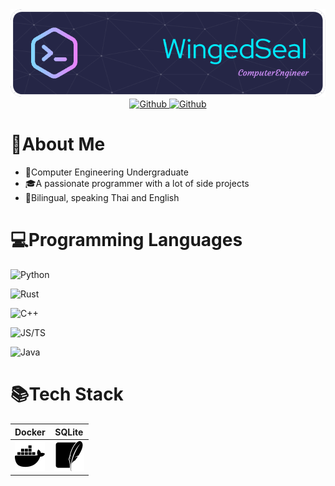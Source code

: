 <div align="center">
  <img src="./assets/github-header-image.png" alt="Header"/>
</div>
<div align="center">
  <a href="https://github.com/WingedSeal">
    <img src="https://img.shields.io/badge/Github-black?style=for-the-badge&logo=github" alt="Github"/>
  </a>
  <a href="mailto:cheewanont.chu@gmail.com">
    <img src="https://img.shields.io/badge/Email-red?style=for-the-badge&logo=gmail&logoColor=white" alt="Github"/>
  </a>
</div>

# 🚀About Me

- 📓Computer Engineering Undergraduate
- 🎓A passionate programmer with a lot of side projects
- 💬Bilingual, speaking Thai and English

# 💻Programming Languages

![Python](https://img.shields.io/badge/Python-lightblue?style=for-the-badge&logo=python)

![Rust](https://img.shields.io/badge/Rust-orange?style=for-the-badge&logo=rust)

![C++](https://img.shields.io/badge/C%2B%2B-blue?style=for-the-badge&logo=cplusplus)

![JS/TS](https://img.shields.io/badge/JS-TS-blue?style=for-the-badge&logo=javascript)

![Java](https://img.shields.io/badge/Java-white?style=for-the-badge)

# 📚Tech Stack

| Docker                         | SQLite                         |
| ------------------------------ | ------------------------------ |
| ![Docker](./assets/docker.svg) | ![SQLite](./assets/sqlite.svg) |
